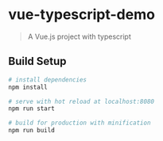 # vue-typescript-demo

> A Vue.js project with typescript

## Build Setup

``` bash
# install dependencies
npm install

# serve with hot reload at localhost:8080
npm run start

# build for production with minification
npm run build

```
